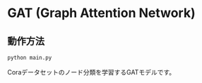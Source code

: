 # GAT (Graph Attention Network)

## 動作方法
```python
python main.py
```

Coraデータセットのノード分類を学習するGATモデルです。